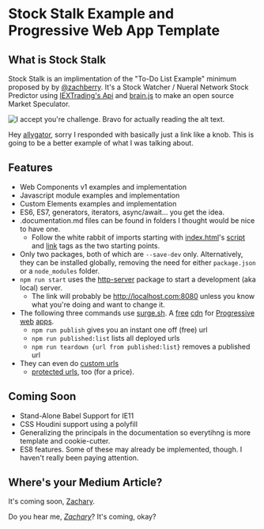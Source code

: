 # Stock Stalk Example and Progressive Web App Template

##  What is Stock Stalk

Stock Stalk is an implimentation of the "To-Do List Example" minimum proposed by by [@zachberry](https://github.com/zachberry). It's a Stock Watcher / Nueral Network Stock Predictor using [IEXTrading's Api](https://api.iextrading.com/) and [brain.js](https://github.com/BrainJS) to make an open source Market Speculator.


![I accept you're challenge. Bravo for actually reading the alt text.](https://media.giphy.com/media/jNWig8QMg4jsc/giphy.gif)

Hey [allygator](https://allygator.me/), sorry I responded with basically just a link like a knob. This is going to be a better example of what I was talking about.

## Features

* Web Components v1 examples and implementation
* Javascript module examples and implementation
* Custom Elements examples and implementation
* ES6, ES7, generators, iterators, async/await... you get the idea.
* .documentation.md files can be found in folders I thought would be nice to have one.
    *  Follow the white rabbit of imports starting with [index.html](https://github.com/loraxx753/html-template/blob/master/index.html)'s [script](https://github.com/loraxx753/html-template/blob/master/script.js) and [link](https://github.com/loraxx753/html-template/blob/master/style.css) tags as the two starting points. 
* Only two packages, both of which are `--save-dev` only. Alternatively, they can be installed globally, removing the need for either `package.json` or a `node_modules` folder.
* `npm run start` uses the [http-server](https://www.npmjs.com/package/http-server) package to start a development (aka local) server. 
    * The link will probably be http://localhost.com:8080 unless you know what you're doing and want to change it.
* The following three commands use [surge.sh](https://surge.sh). A [free](https://surge.sh/help/why-is-surge-free) [cdn](https://www.cloudflare.com/learning/cdn/what-is-a-cdn/) for [Progressive](https://developer.mozilla.org/en-US/docs/Web/Apps/Progressive/Advantages) [web](https://developers.google.com/web/progressive-web-apps/) [apps](https://developers.google.com/web/fundamentals/).
    * `npm run publish` gives you an instant one off (free) url
    * `npm run published:list` lists all deployed urls
    * `npm run teardown {url from published:list}` removes a published url 
* They can even do [custom urls](https://surge.sh/help/adding-a-custom-domain)
    * [protected urls](https://surge.sh/help/adding-password-protection-to-a-project), too (for a price).

## Coming Soon

* Stand-Alone Babel Support for IE11
* CSS Houdini support using a polyfill
* Generalizing the principals in the documentation so everytihng is more template and cookie-cutter.
* ES8 features. Some of these may already be implemented, though. I haven't really been paying attention.

## Where's your Medium Article?

It's coming soon, [Zachary](https://github.com/zachberry).

Do you hear me, _[Zachary](https://github.com/zachberry)_? It's coming, okay?


